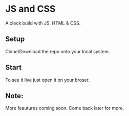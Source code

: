 # JS and CSS 
A clock build with JS, HTML & CSS.

## Setup
Clone/Download the repo onto your local system.

## Start
To see it live just open it on your broser.

## Note:
More feautures coming soon.
Come back later for more.
